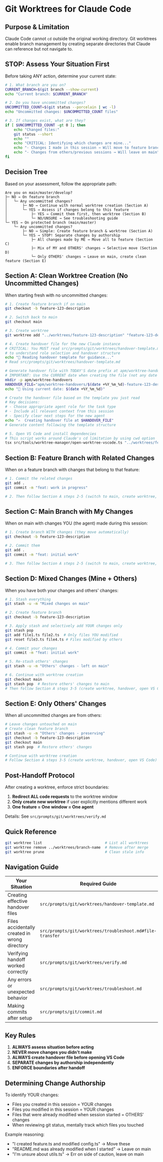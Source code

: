 # Git Worktrees for Claude Code

## Purpose & Limitation

Claude Code cannot `cd` outside the original working directory. Git worktrees enable branch management by creating separate directories that Claude can reference but not navigate to.

## STOP: Assess Your Situation First

Before taking ANY action, determine your current state:

```bash
# 1. What branch are you on?
CURRENT_BRANCH=$(git branch --show-current)
echo "Current branch: $CURRENT_BRANCH"

# 2. Do you have uncommitted changes?
UNCOMMITTED_COUNT=$(git status --porcelain | wc -l)
echo "Uncommitted changes: $UNCOMMITTED_COUNT files"

# 3. If changes exist, what are they?
if [ $UNCOMMITTED_COUNT -gt 0 ]; then
    echo "Changed files:"
    git status --short
    echo ""
    echo "CRITICAL: Identifying which changes are mine..."
    echo "- Changes I made in this session → Will move to feature branch"
    echo "- Changes from others/previous sessions → Will leave on main"
fi
```

## Decision Tree

Based on your assessment, follow the appropriate path:

```
Are you on main/master/develop?
├─ NO → On feature branch
│   └─ Any uncommitted changes?
│       ├─ NO → Continue with normal worktree creation (Section A)
│       └─ YES → Assess if changes belong to this feature
│           ├─ YES → Commit them first, then worktree (Section B)
│           └─ NO/UNSURE → See troubleshooting guide
└─ YES → On protected branch (main/master)
    └─ Any uncommitted changes?
        ├─ NO → Simple: Create feature branch & worktree (Section A)
        └─ YES → STOP! Separate changes by authorship
            ├─ All changes made by ME → Move all to feature (Section C)
            ├─ Mix of MY and OTHERS' changes → Selective move (Section D)
            └─ Only OTHERS' changes → Leave on main, create clean feature (Section E)
```

## Section A: Clean Worktree Creation (No Uncommitted Changes)

When starting fresh with no uncommitted changes:

```bash
# 1. Create feature branch if on main
git checkout -b feature-123-description

# 2. Switch back to main
git checkout main

# 3. Create worktree
git worktree add "../worktrees/feature-123-description" "feature-123-description"

# 4. Create handover file for the new Claude instance
# CRITICAL: You MUST read src/prompts/git/worktrees/handover-template.md first
# to understand role selection and handover structure
echo "📖 Reading handover template for guidance..."
# Read src/prompts/git/worktrees/handover-template.md

# Generate handover file with TODAY'S date prefix at apm/worktree-handovers/YYYY_MM_DD-<branch>.md
# IMPORTANT: Use the CURRENT date when creating the file (not any date from examples)
mkdir -p apm/worktree-handovers
HANDOVER_FILE="apm/worktree-handovers/$(date +%Y_%m_%d)-feature-123-description.md"
echo "📅 Using current date: $(date +%Y_%m_%d)"

# Create the handover file based on the template you just read
# Key decisions:
# - Choose appropriate agent role for the task type
# - Include all relevant context from this session
# - Specify clear next steps for the new agent
echo "✍️  Creating handover file at $HANDOVER_FILE"
# Generate content following the template structure

# 5. Open VS Code and install dependencies
# This script works around Claude's cd limitation by using cwd option
tsx src/tools/worktree-manager/open-worktree-vscode.ts "../worktrees/feature-123-description"
```

## Section B: Feature Branch with Related Changes

When on a feature branch with changes that belong to that feature:

```bash
# 1. Commit the related changes
git add .
git commit -m "feat: work in progress"

# 2. Then follow Section A steps 2-5 (switch to main, create worktree, handover, open VS Code)
```

## Section C: Main Branch with My Changes

When on main with changes YOU (the agent) made during this session:

```bash
# 1. Create branch WITH changes (they move automatically)
git checkout -b feature-123-description

# 2. Commit them
git add .
git commit -m "feat: initial work"

# 3. Then follow Section A steps 2-5 (switch to main, create worktree, handover, open VS Code)
```

## Section D: Mixed Changes (Mine + Others)

When you have both your changes and others' changes:

```bash
# 1. Stash everything
git stash -u -m "Mixed changes on main"

# 2. Create feature branch
git checkout -b feature-123-description

# 3. Apply stash and selectively add YOUR changes only
git stash pop
git add file1.ts file2.ts  # Only files YOU modified
git reset file3.ts file4.ts # Files modified by others

# 4. Commit your changes
git commit -m "feat: initial work"

# 5. Re-stash others' changes
git stash -u -m "Others' changes - left on main"

# 6. Continue with worktree creation
git checkout main
git stash pop  # Restore others' changes to main
# Then follow Section A steps 3-5 (create worktree, handover, open VS Code)
```

## Section E: Only Others' Changes

When all uncommitted changes are from others:

```bash
# Leave changes untouched on main
# Create clean feature branch
git stash -u -m "Others' changes - preserving"
git checkout -b feature-123-description
git checkout main
git stash pop  # Restore others' changes

# Continue with worktree creation
# Follow Section A steps 3-5 (create worktree, handover, open VS Code)
```

## Post-Handoff Protocol

After creating a worktree, enforce strict boundaries:

1. **Redirect ALL code requests** to the worktree window
2. **Only create new worktree** if user explicitly mentions different work
3. **One feature = One window = One agent**

Details: See `src/prompts/git/worktrees/verify.md`

## Quick Reference

```bash
git worktree list                             # List all worktrees
git worktree remove ../worktrees/branch-name  # Remove after merge
git worktree prune                            # Clean stale info
```

## Navigation Guide

| Your Situation | Required Guide |
|----------------|----------------|
| Creating effective handover files | `src/prompts/git/worktrees/handover-template.md` |
| Files accidentally created in wrong directory | `src/prompts/git/worktrees/troubleshoot.md#file-transfer` |
| Verifying handoff worked correctly | `src/prompts/git/worktrees/verify.md` |
| Any errors or unexpected behavior | `src/prompts/git/worktrees/troubleshoot.md` |
| Making commits after setup | `src/prompts/git/commit.md` |

## Key Rules

1. **ALWAYS assess situation before acting**
2. **NEVER move changes you didn't make**
3. **ALWAYS create handover file before opening VS Code**
4. **SEPARATE changes by authorship independently**
5. **ENFORCE boundaries after handoff**

## Determining Change Authorship

To identify YOUR changes:
- Files you created in this session = YOUR changes
- Files you modified in this session = YOUR changes
- Files that were already modified when session started = OTHERS' changes
- When reviewing git status, mentally track which files you touched

Example reasoning:
- "I created feature.ts and modified config.ts" → Move these
- "README.md was already modified when I started" → Leave on main
- "I'm unsure about utils.ts" → Err on side of caution, leave on main